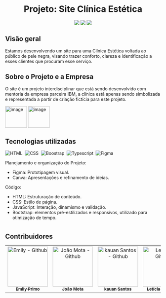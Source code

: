 <div align="center"> 
  
# Projeto: Site Clínica Estética


  <a href="Projeto Clínica Estética" target="_blank"><img src="https://img.shields.io/badge/Código do Site-EBF3F8?style=for-the-badge&logo=github&logoColor=CB6373"></a> 
  <a href="https://www.figma.com/file/AsyqBSFvNkSN8ZIIzuKlQ2/Cl%C3%ADnica-Est%C3%A9tica?type=design&t=1ZkGzKG2SFcM01Rr-6" target="_blank"><img src="https://img.shields.io/badge/-figma-EBF3F8?style=for-the-badge&logo=figma&logoColor=CB6373"></a> 
   <a href="https://www.canva.com/design/DAFvx0TnRHY/eq0c-LB2e0_CWa2q_FiRRQ/view?utm_content=DAFvx0TnRHY&utm_campaign=designshare&utm_medium=link&utm_source=editor" target="_blank"><img src="https://img.shields.io/badge/-Apresentação pdf-EBF3F8?style=for-the-badge&logo=canva&logoColor=CB6373"></a>
</div>

## Visão geral

Estamos desenvolvendo um site para uma Clínica Estética voltada ao público de pele negra, visando trazer conforto, clareza e identificação a esses clientes que  procuram esse serviço.

## Sobre o Projeto e a Empresa

O site é um projeto interdisciplinar que está sendo desenvolvido com mentoria da empresa parceira IBM, a clínica está apenas sendo simbolizada e representada a partir de criação fictícia para este projeto.

<img width="70" alt="image" src="https://github.com/user-attachments/assets/ac7280c6-4bb5-439c-894b-0ae3c7bbfab5">
<img width="70" alt="image" src="https://github.com/user-attachments/assets/704cc48c-10ca-4d9d-bdf6-6936a514900e">

## Tecnologias utilizadas

![HTML](https://img.shields.io/badge/-HTML-0D1117?style=for-the-badge&logo=html5&labelColor=0D1117)&nbsp; 
![CSS](https://img.shields.io/badge/-CSS-0D1117?style=for-the-badge&logo=CSS3&logoColor=1572B6&labelColor=0D1117)&nbsp;
![Boostrap](https://img.shields.io/badge/-boostrap-0D1117?style=for-the-badge&logo=bootstrap&labelColor=0D1117)&nbsp;
![Typescript](https://img.shields.io/badge/-JavaScript-0D1117?style=for-the-badge&logo=javascript&labelColor=0D1117&textColor=0D1117)&nbsp;
![Figma](https://img.shields.io/badge/-figma-0D1117?style=for-the-badge&logo=figma&labelColor=0D1117)

 Planejamento e organização do Projeto:
- Figma: Prototipagem visual.
- Canva: Apresentações e refinamento de ideias.
  
Código:
- HTML: Estruturação de conteúdo.
- CSS: Estilo de página.
- JavaScript: Interação, dinamismo e validação.
- Bootstrap: elementos pré-estilizados e responsivos, utilizado para otimização de tempo.
  
#

## Contribuidores

  <table>
    <tr>
      <td align="center">
         <a href="https://github.com/emycspri">
          <img src="https://avatars.githubusercontent.com/u/127248691?v=4" width="130px;" alt="Emily - Github"/><br>
          <sub>
            <b>Emily Primo</b>
          </sub> <br>
        </a>
      </td>
      <td align="center">
         <a href="https://github.com/joaopedrosantanamotalol">
          <img src="https://avatars.githubusercontent.com/u/125403880?v=4" width="130px;" alt="João Mota - Github"/><br>
          <sub>
            <b>João Mota</b>
          </sub> <br>
        </a>
      </td>
      <td align="center">
        <a href="https://github.com/KauanSantos789">
          <img src="https://avatars.githubusercontent.com/u/125403442?v=4"  width="130px;" alt="kauan Santos - Github"/><br>
          <sub>
            <b>kauan Santos</b>
          </sub> <br> 
        </a>
      </td>
      <td align="center">
          <a href="https://github.com/Lehguanaes">
          <img src="https://avatars.githubusercontent.com/u/125403978?v=4"  width="130px;" alt="Letícia - Github"/><br>
           <sub>
            <b>Letícia Guanaes</b>
            </sub> <br>
        </a>
      </td>
      <td align="center">
        <a href="https://github.com/n1ico">
          <img src="https://avatars.githubusercontent.com/u/125403659?v=4" width="130px;" alt="Nico - Github"/><br>
          <sub>
              <b>Nico</b>
          </sub> <br>
        </a>
      </td>
    </tr>
  </table>
